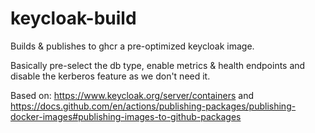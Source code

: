 # keycloak-build
Builds &amp; publishes to ghcr a pre-optimized keycloak image. 

Basically pre-select the db type, enable metrics & health endpoints and disable the kerberos feature as we don't need it.

Based on: https://www.keycloak.org/server/containers and 
https://docs.github.com/en/actions/publishing-packages/publishing-docker-images#publishing-images-to-github-packages

